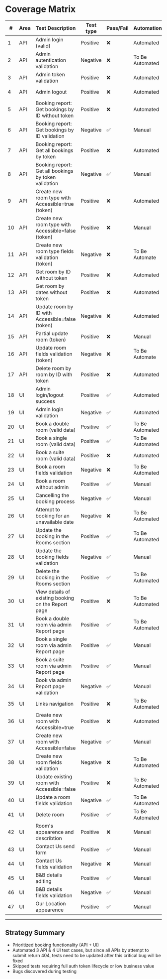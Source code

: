 # Coverage Matrix

| #  | Area | Test Description                                     | Test type | Pass/Fail | Automation      | Bug Linked | 
|----|------|------------------------------------------------------|-----------|-----------|-----------------|------------| 
| 1  | API  | Admin login (valid)                                  | Positive  | ❌        | Automated       | BUG-001    |
| 2  | API  | Admin autentication validation                       | Negative  | ❌        | To Be Automated | BUG-001    |
| 3  | API  | Admin token validation                               | Positive  | ❌        | Automated       | BUG-001    |
| 4  | API  | Admin logout                                         | Positive  | ❌        | Automated       | BUG-001    |
| 5  | API  | Booking report: Get bookings by ID without token     | Positive  | ❌        | Automated       | BUG-002    |
| 6  | API  | Booking report: Get bookings by ID  validation       | Negative  | ✅        | Manual          |            |
| 7  | API  | Booking report: Get all bookings by token            | Positive  | ❌        | Automated       | BUG-001    |
| 8  | API  | Booking report: Get all bookings by token validation | Negative  | ✅        | Manual          |            |
| 9  | API  | Create new room type with Accessible=true (token)    | Positive  | ❌        | Automated       | BUG-004    |
| 10 | API  | Create new room type with Accessible=false (token)   | Positive  | ❌        | Manual          | BUG-003    |
| 11 | API  | Create new room type fields validation (token)       | Negative  | ❌        | To Be Automate  | BUG-004    |
| 12 | API  | Get room by ID without token                         | Positive  | ❌        | Automated       | BUG-002    |
| 13 | API  | Get room by dates without token                      | Positive  | ❌        | Automated       | BUG-002    |
| 14 | API  | Update room by ID with Accessible=false (token)      | Negative  | ❌        | Automated       | BUG-005    |
| 15 | API  | Partial update room (token)                          | Positive  | ❌        | Manual          | BUG-001    |
| 16 | API  | Update room fields validation (token)                | Negative  | ❌        | To Be Automate  | BUG-004    |
| 17 | API  | Delete room by room by ID with token                 | Positive  | ❌        | Automated       | BUG-001    |
| 18 | UI   | Admin login/logout success                           | Positive  | ✅        | Automated       |            |
| 19 | UI   | Admin login validation                               | Negative  | ✅        | Automated       |            |
| 20 | UI   | Book a double room (valid data)                      | Positive  | ✅        | To Be Automated |            |
| 21 | UI   | Book a single room (valid data)                      | Positive  | ✅        | To Be Automated |            |
| 22 | UI   | Book a suite  room (valid data)                      | Positive  | ❌        | Automated       | BUG-007    |
| 23 | UI   | Book a room fields validation                        | Negative  | ❌        | To Be Automated | BUG-010    |
| 24 | UI   | Book a room without admin                            | Positive  | ✅        | Manual          |            |
| 25 | UI   | Cancelling the booking process                       | Negative  | ✅        | Manual          |            |
| 26 | UI   | Attempt to booking for an unavailable date           | Negative  | ❌        | To Be Automated | BUG-008    |
| 27 | UI   | Update the booking in the Rooms section              | Positive  | ✅        | To Be Automated |            |
| 28 | UI   | Update the booking fields validation                 | Negative  | ✅        | Manual          |            |
| 29 | UI   | Delete the booking in the Rooms section              | Positive  | ✅        | To Be Automated |            |
| 30 | UI   | View details of existing booking on the Report page  | Positive  | ❌        | To Be Automated | BUG-006    |
| 31 | UI   | Book a double room via admin Report page             | Positive  | ✅        | To Be Automated |            |
| 32 | UI   | Book a single room via admin Report page             | Positive  | ✅        | Manual          |            |
| 33 | UI   | Book a suite  room via admin Report page             | Positive  | ✅        | Manual          |            |
| 34 | UI   | Book via admin Report page validation                | Negative  | ✅        | Manual          |            |
| 35 | UI   | Links navigation                                     | Positive  | ❌        | To Be Automated | BUG-010    |
| 36 | UI   | Create new room with Accessible=true                 | Positive  | ❌        | Automated       | BUG-009    |
| 37 | UI   | Create new room with Accessible=false                | Negative  | ✅        | Manual          |            |
| 38 | UI   | Create new room fields validation                    | Negative  | ❌        | To Be Automated | BUG-011    |
| 39 | UI   | Update existing room with Accessible=false           | Positive  | ❌        | To Be Automated | BUG-012    |
| 40 | UI   | Update a room fields validation                      | Negative  | ✅        | To Be Automated |            |
| 41 | UI   | Delete room                                          | Positive  | ✅        | To Be Automated |            |
| 42 | UI   | Room's appearence and describtion                    | Positive  | ❌        | Manual          | BUG-013    |
| 43 | UI   | Contact Us send form                                 | Positive  | ✅        | Manual          |            |
| 44 | UI   | Contact Us fields validation                         | Negative  | ❌        | Manual          | BUG-014    |
| 45 | UI   | B&B details aditing                                  | Positive  | ✅        | Manual          |            |
| 46 | UI   | B&B details fields validation                        | Negative  | ✅        | Manual          |            |
| 47 | UI   | Our Location appearence                              | Positive  | ✅        | Manual          |            |
---

## Strategy Summary

- Prioritized booking functionality (API + UI)
- Automated 3 API & 4 UI test cases, but since all APIs by attempt to submit return 404, tests need to be updated after this critical bug will be fixed
- Skipped tests requiring full auth token lifecycle or low business value
- Bugs discovered during testing
